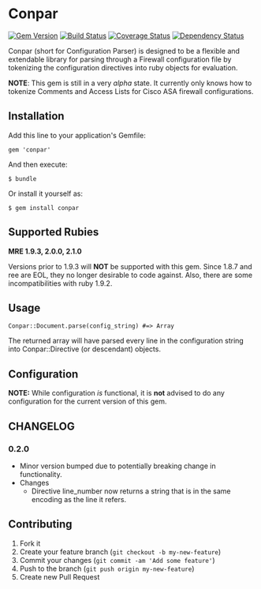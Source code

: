 # Conpar
[![Gem Version](https://badge.fury.io/rb/conpar.svg)](http://badge.fury.io/rb/conpar)
[![Build Status](https://travis-ci.org/CITguy/conpar.png?branch=master)](https://travis-ci.org/CITguy/conpar)
[![Coverage Status](https://coveralls.io/repos/CITguy/conpar/badge.png?branch=master)](https://coveralls.io/r/CITguy/conpar?branch=master)
[![Dependency Status](https://gemnasium.com/CITguy/conpar.svg)](https://gemnasium.com/CITguy/conpar)

Conpar (short for Configuration Parser) is designed to be a flexible and extendable library for parsing through a Firewall configuration file by tokenizing the configuration directives into ruby objects for evaluation.

**NOTE**: This gem is still in a very _alpha_ state.  It currently only knows how to tokenize Comments and Access Lists for Cisco ASA firewall configurations.

## Installation

Add this line to your application's Gemfile:

    gem 'conpar'

And then execute:

    $ bundle

Or install it yourself as:

    $ gem install conpar

## Supported Rubies

**MRE 1.9.3, 2.0.0, 2.1.0**

Versions prior to 1.9.3 will **NOT** be supported with this gem.
Since 1.8.7 and ree are EOL, they no longer desirable to code against. Also, there are some incompatibilities with ruby 1.9.2.

## Usage

    Conpar::Document.parse(config_string) #=> Array

The returned array will have parsed every line in the configuration string into Conpar::Directive (or descendant) objects.

## Configuration
**NOTE:** While configuration _is_ functional, it is **not** advised to do any configuration for the current version of this gem.

## CHANGELOG
### 0.2.0
* Minor version bumped due to potentially breaking change in functionality.
* Changes
	* Directive line_number now returns a string that is in the same encoding as the line it refers.

## Contributing

1. Fork it
2. Create your feature branch (`git checkout -b my-new-feature`)
3. Commit your changes (`git commit -am 'Add some feature'`)
4. Push to the branch (`git push origin my-new-feature`)
5. Create new Pull Request

